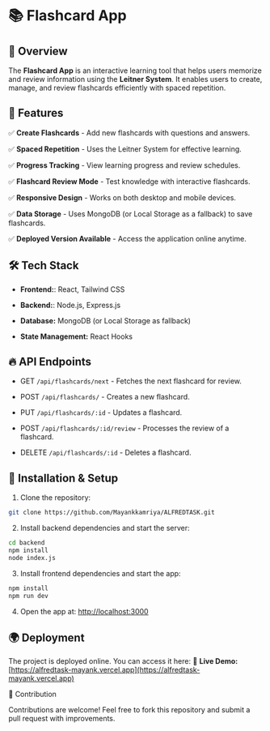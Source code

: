 # 📚 Flashcard App

## 📌 Overview

The **Flashcard App** is an interactive learning tool that helps users memorize and review information using the **Leitner System**. It enables users to create, manage, and review flashcards efficiently with spaced repetition.

## 🚀 Features

✅ **Create Flashcards** - Add new flashcards with questions and answers.

✅ **Spaced Repetition** - Uses the Leitner System for effective learning.

✅ **Progress Tracking** - View learning progress and review schedules.

✅ **Flashcard Review Mode** - Test knowledge with interactive flashcards.

✅ **Responsive Design** - Works on both desktop and mobile devices.

✅ **Data Storage** - Uses MongoDB (or Local Storage as a fallback) to save flashcards.

✅ **Deployed Version Available** - Access the application online anytime.

## 🛠 Tech Stack

- **Frontend:**: React, Tailwind CSS

- **Backend:**: Node.js, Express.js

- **Database:** MongoDB (or Local Storage as fallback)

- **State Management:** React Hooks

## 🔥 API Endpoints

- GET `/api/flashcards/next` - Fetches the next flashcard for review.

- POST `/api/flashcards/` - Creates a new flashcard.

- PUT `/api/flashcards/:id` - Updates a flashcard.

- POST `/api/flashcards/:id/review` - Processes the review of a flashcard.

- DELETE `/api/flashcards/:id` - Deletes a flashcard.


## 📂 Installation & Setup

1. Clone the repository:

```bash
git clone https://github.com/Mayankkamriya/ALFREDTASK.git
```

2. Install backend dependencies and start the server:

```bash
cd backend
npm install
node index.js
```

3. Install frontend dependencies and start the app:

```bash
npm install
npm run dev
```

4. Open the app at: [http://localhost:3000](http://localhost:3000)

## 🌍 Deployment

The project is deployed online. You can access it here:
🔗 **Live Demo:** [https://alfredtask-mayank.vercel.app](https://alfredtask-mayank.vercel.app)  

🤝 Contribution

Contributions are welcome! Feel free to fork this repository and submit a pull request with improvements.
